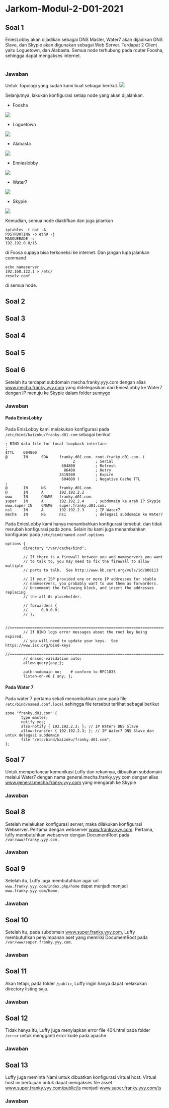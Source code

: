 # Jarkom-Modul-2-D01-2021
## Soal 1
EniesLobby akan dijadikan sebagai DNS Master, Water7 akan dijadikan DNS Slave, dan Skypie akan digunakan sebagai Web Server. Terdapat 2 Client yaitu Loguetown, dan Alabasta. Semua node terhubung pada router Foosha, sehingga dapat mengakses internet.<br><br>
### Jawaban
Untuk Topologi yang sudah kami buat sebagai berikut.
<img src="img/Topologi.png">

Selanjutnya, lakukan konfigurasi setiap node yang akan dijalankan.<br>
* Foosha
<img src="img/ip_foosha.png">

* Loguetown
<img src="img/ip_loguetown.png">

* Alabasta
<img src="img/ip_alabasta.png">

* Ennieslobby
<img src="img/ip_ennieslobby.png">

* Water7
<img src="img/ip_water7.png">

* Skypie
<img src="img/ip_skypie.png">

Kemudian, semua node diaktifkan dan juga jalankan
```
iptables -t nat -A 
POSTROUTING -o eth0 -j 
MASQUERADE -s 
192.192.0.0/16
```
di Foosa supaya bisa terkoneksi ke internet. Dan jangan lupa jalankan command
```
echo nameserver 
192.168.122.1 > /etc/
resolv.conf
``` 
di semua node.

## Soal 2


## Soal 3


## Soal 4


## Soal 5


## Soal 6
Setelah itu terdapat subdomain mecha.franky.yyy.com dengan alias www.mecha.franky.yyy.com yang didelegasikan dari EniesLobby ke Water7 dengan IP menuju ke Skypie dalam folder sunnygo

### Jawaban
#### Pada EniesLobby
Pada EnisLobby kami melakukan konfigurasi pada `/etc/bind/kaizoku/franky.d01.com` sebagai berikut

```
; BIND data file for local loopback interface
;
$TTL    604800
@       IN      SOA     franky.d01.com. root.franky.d01.com. (
                              2         ; Serial
                         604800         ; Refresh
                          86400         ; Retry
                        2419200         ; Expire
                         604800 )       ; Negative Cache TTL
;
@       IN      NS      franky.d01.com.
@       IN      A       192.192.2.2
www     IN      CNAME   franky.d01.com.
super   IN      A       192.192.2.4     ; subdomain ke arah IP Skypie
www.super IN    CNAME   super.franky.d01.com.
ns1     IN      A       192.192.2.3     ; IP Water7
mecha   IN      NS      ns1             ; delegasi subdomain ke Water7
```
Pada EniesLobby kami hanya menambahkan konfigurasi tersebut, dan tidak merubah konfigurasi pada zone. Selain itu kami juga menambahkan konfigurasi pada `/etc/bind/named.conf.options`

```
options {
        directory "/var/cache/bind";

        // If there is a firewall between you and nameservers you want
        // to talk to, you may need to fix the firewall to allow multiple
        // ports to talk.  See http://www.kb.cert.org/vuls/id/800113

        // If your ISP provided one or more IP addresses for stable
        // nameservers, you probably want to use them as forwarders.
        // Uncomment the following block, and insert the addresses replacing
        // the all-0s placeholder.

        // forwarders {
        //      0.0.0.0;
        // };

        //========================================================================
        // If BIND logs error messages about the root key being expired,
        // you will need to update your keys.  See https://www.isc.org/bind-keys
        //========================================================================
        // dnssec-validation auto;
        allow-query{any;};

        auth-nxdomain no;    # conform to RFC1035
        listen-on-v6 { any; };
 ```
 
 #### Pada Water 7
 Pada water 7 pertama sekali menambahkan zone pada file `/etc/bind/named.conf.local` sehingga file tersebut terlihat sebagai berikut
 
 ```
 zone "franky.d01.com" {
        type master;
        notify yes;
        also-notify { 192.192.2.3; }; // IP Water7 DNS Slave
        allow-transfer { 192.192.2.3; }; // IP Water7 DNS Slave dan untuk delegasi subdomain
        file "/etc/bind/kaizoku/franky.d01.com";
};
```


## Soal 7
Untuk memperlancar komunikasi Luffy dan rekannya, dibuatkan subdomain melalui Water7 dengan nama general.mecha.franky.yyy.com dengan alias www.general.mecha.franky.yyy.com yang mengarah ke Skypie
### Jawaban

## Soal 8
Setelah melakukan konfigurasi server, maka dilakukan konfigurasi Webserver. Pertama dengan webserver www.franky.yyy.com. Pertama, luffy membutuhkan webserver dengan DocumentRoot pada `/var/www/franky.yyy.com.`
### Jawaban

## Soal 9
Setelah itu, Luffy juga membutuhkan agar url `www.franky.yyy.com/index.php/home` dapat menjadi menjadi `www.franky.yyy.com/home.`
### Jawaban


## Soal 10
Setelah itu, pada subdomain www.super.franky.yyy.com, Luffy membutuhkan penyimpanan aset yang memiliki DocumentRoot pada `/var/www/super.franky.yyy.com.`
### Jawaban

## Soal 11
Akan tetapi, pada folder `/public`, Luffy ingin hanya dapat melakukan directory listing saja.
### Jawaban


## Soal 12
Tidak hanya itu, Luffy juga menyiapkan error file 404.html pada folder `/error` untuk mengganti error kode pada apache
### Jawaban


## Soal 13
Luffy juga meminta Nami untuk dibuatkan konfigurasi virtual host. Virtual host ini bertujuan untuk dapat mengakses file asset www.super.franky.yyy.com/public/js menjadi www.super.franky.yyy.com/js
### Jawaban

